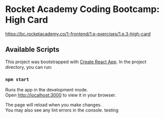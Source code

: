 # Rocket Academy Coding Bootcamp: High Card

https://bc.rocketacademy.co/1-frontend/1.e-exercises/1.e.3-high-card

## Available Scripts

This project was bootstrapped with [Create React App](https://github.com/facebook/create-react-app). In the project directory, you can run:

### `npm start`

Runs the app in the development mode.\
Open [http://localhost:3000](http://localhost:3000) to view it in your browser.

The page will reload when you make changes.\
You may also see any lint errors in the console.
testing
